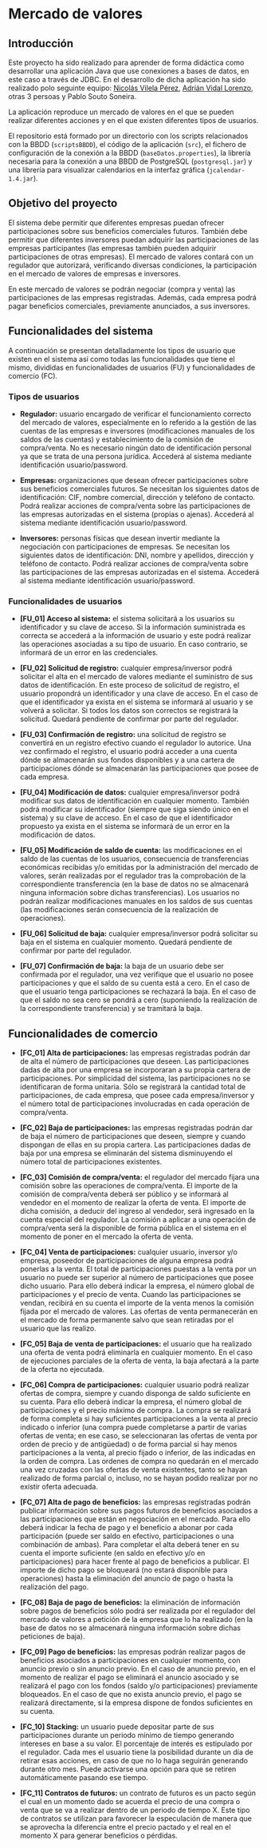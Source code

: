 # Mercado de valores

## Introducción
Este proyecto ha sido realizado para aprender de forma didáctica como desarrollar una aplicación Java que use conexiones a bases de datos, en este caso a través de JDBC. En el desarrollo de dicha aplicación ha sido realizado polo seguinte equipo: [Nicolás Vilela Pérez](https://github.com/nicovp10), [Adrián Vidal Lorenzo](https://github.com/adrianvidal2), otras 3 persoas y Pablo Souto Soneira.

La aplicación reproduce un mercado de valores en el que se pueden realizar diferentes acciones y en el que existen diferentes tipos de usuarios.

El repositorio está formado por un directorio con los scripts relacionados con la BBDD (`scriptsBBDD`), el código de la aplicación (`src`), el fichero de configuración de la conexión a la BBDD (`baseDatos.properties`), la librería necesaria para la conexión a una BBDD de PostgreSQL (`postgresql.jar`) y una librería para visualizar calendarios en la interfaz gráfica (`jcalendar-1.4.jar`).


## Objetivo del proyecto
El sistema debe permitir que diferentes empresas puedan ofrecer participaciones sobre sus beneficios comerciales futuros. También debe permitir que diferentes inversores puedan adquirir las participaciones de las empresas participantes (las empresas también pueden adquirir participaciones de otras empresas). El mercado de valores contará con un regulador que autorizará, verificando diversas condiciones, la participación en el mercado de valores de empresas e inversores.

En este mercado de valores se podrán negociar (compra y venta) las participaciones de las empresas registradas. Además, cada empresa podrá pagar beneficios comerciales, previamente anunciados, a sus inversores.


## Funcionalidades del sistema
A continuación se presentan detalladamente los tipos de usuario que existen en el sistema así como todas las funcionalidades que tiene el mismo, divididas en funcionalidades de usuarios (FU) y funcionalidades de comercio (FC).

### Tipos de usuarios
* __Regulador:__ usuario encargado de verificar el funcionamiento correcto del mercado de valores, especialmente en lo referido a la gestión de las cuentas de las empresas e inversores (modificaciones manuales de los saldos de las cuentas) y establecimiento de la comisión de compra/venta. No es necesario ningún dato de identificación personal ya que se trata de una persona jurídica. Accederá al sistema mediante identificación usuario/password.

* __Empresas:__ organizaciones que desean ofrecer participaciones sobre sus beneficios comerciales futuros. Se necesitan los siguientes datos de identificación: CIF, nombre comercial, dirección y teléfono de contacto. Podrá realizar acciones de compra/venta sobre las participaciones de las empresas autorizadas en el sistema (propias o ajenas). Accederá al sistema mediante identificación usuario/password.

* __Inversores:__ personas físicas que desean invertir mediante la negociación con participaciones de empresas. Se necesitan los siguientes datos de identificación: DNI, nombre y apellidos, dirección y teléfono de contacto. Podrá realizar acciones de compra/venta sobre las participaciones de las empresas autorizadas en el sistema. Accederá al sistema mediante identificación usuario/password.


### Funcionalidades de usuarios
* __[FU_01] Acceso al sistema:__ el sistema solicitará a los usuarios su identificador y su clave de acceso. Si la información suministrada es correcta se accederá a la información de usuario y este podrá realizar las operaciones asociadas a su tipo de usuario. En caso contrario, se informará de un error en las credenciales.

* __[FU_02] Solicitud de registro:__ cualquier empresa/inversor podrá solicitar el alta en el mercado de valores mediante el suministro de sus datos de identificación. En este proceso de solicitud de registro, el usuario propondrá un identificador y una clave de acceso. En el caso de que el identificador ya exista en el sistema se informará al usuario y se volverá a solicitar. Si todos los datos son correctos se registrará la solicitud. Quedará pendiente de confirmar por parte del regulador.

* __[FU_03] Confirmación de registro:__ una solicitud de registro se convertirá en un registro efectivo cuando el regulador lo autorice. Una vez confirmado el registro, el usuario podrá acceder a una cuenta dónde se almacenarán sus fondos disponibles y a una cartera de participaciones dónde se almacenarán las participaciones que posee de cada empresa.

* __[FU_04] Modificación de datos:__ cualquier empresa/inversor podrá modificar sus datos de identificación en cualquier momento. También podrá modificar su identificador (siempre que siga siendo único en el sistema) y su clave de acceso. En el caso de que el identificador propuesto ya exista en el sistema se informará de un error en la modificación de datos.

* __[FU_05] Modificación de saldo de cuenta:__ las modificaciones en el saldo de las cuentas de los usuarios, consecuencia de transferencias económicas recibidas y/o emitidas por la administración del mercado de valores, serán realizadas por el regulador tras la comprobación de la correspondiente transferencia (en la base de datos no se almacenará ninguna información sobre dichas transferencias). Los usuarios no podrán realizar modificaciones manuales en los saldos de sus cuentas (las modificaciones serán consecuencia de la realización de operaciones).

* __[FU_06] Solicitud de baja:__ cualquier empresa/inversor podrá solicitar su baja en el sistema en cualquier momento. Quedará pendiente de confirmar por parte del regulador.

* __[FU_07] Confirmación de baja:__ la baja de un usuario debe ser confirmada por el regulador, una vez verifique que el usuario no posee participaciones y que el saldo de su cuenta está a cero. En el caso de que el usuario tenga participaciones se rechazará la baja. En el caso de que el saldo no sea cero se pondrá a cero (suponiendo la realización de la correspondiente transferencia) y se tramitará la baja.


## Funcionalidades de comercio
* __[FC_01] Alta de participaciones:__ las empresas registradas podrán dar de alta el número de participaciones que deseen. Las participaciones dadas de alta por una empresa se incorporaran a su propia cartera de participaciones. Por simplicidad del sistema, las participaciones no se identificaran de forma unitaria. Sólo se registrará la cantidad total de participaciones, de cada empresa, que posee cada empresa/inversor y el número total de participaciones involucradas en cada operación de compra/venta.

* __[FC_02] Baja de participaciones:__ las empresas registradas podrán dar de baja el número de participaciones que deseen, siempre y cuando dispongan de ellas en su propia cartera. Las participaciones dadas de baja por una empresa se eliminarán del sistema disminuyendo el número total de participaciones existentes.

* __[FC_03] Comisión de compra/venta:__ el regulador del mercado fijara una comisión sobre las operaciones de compra/venta. El importe de la comisión de compra/venta deberá ser público y se informará al vendedor en el momento de realizar la oferta de venta. El importe de dicha comisión, a deducir del ingreso al vendedor, será ingresado en la cuenta especial del regulador. La comisión a aplicar a una operación de compra/venta será la disponible de forma pública en el sistema en el momento de poner en el mercado la oferta de venta.

* __[FC_04] Venta de participaciones:__ cualquier usuario, inversor y/o empresa, poseedor de participaciones de alguna empresa podrá ponerlas a la venta. El total de participaciones puestas a la venta por un usuario no puede ser superior al número de participaciones que posee dicho usuario. Para ello deberá indicar la empresa, el número global de participaciones y el precio de venta. Cuando las participaciones se vendan, recibirá en su cuenta el importe de la venta menos la comisión fijada por el mercado de valores. Las ofertas de venta permanecerán en el mercado de forma permanente salvo que sean retiradas por el usuario que las realizo.

* __[FC_05] Baja de venta de participaciones:__ el usuario que ha realizado una oferta de venta podrá eliminarla en cualquier momento. En el caso de ejecuciones parciales de la oferta de venta, la baja afectará a la parte de la oferta no ejecutada.

* __[FC_06] Compra de participaciones:__ cualquier usuario podrá realizar ofertas de compra, siempre y cuando disponga de saldo suficiente en su cuenta. Para ello deberá indicar la empresa, el número global de participaciones y el precio máximo de compra. La compra se realizará de forma completa si hay suficientes participaciones a la venta al precio indicado o inferior (una compra puede completarse a partir de varias ofertas de venta; en ese caso, se seleccionaran las ofertas de venta por orden de precio y de antigüedad) o de forma parcial si hay menos participaciones a la venta, al precio fijado o inferior, de las indicadas en la orden de compra. Las ordenes de compra no quedarán en el mercado una vez cruzadas con las ofertas de venta existentes, tanto se hayan realizado de forma parcial o, incluso, no se hayan podido realizar por no existir oferta adecuada.

* __[FC_07] Alta de pago de beneficios:__ las empresas registradas podrán publicar información sobre sus pagos futuros de beneficios asociados a  las participaciones que están en negociación en el mercado. Para ello deberá indicar la fecha de pago y el beneficio a abonar por cada participación (puede ser saldo en efectivo, participaciones o una combinación de ambas). Para completar el alta deberá tener en su cuenta el importe suficiente (en saldo en efectivo y/o en participaciones) para hacer frente al pago de beneficios a publicar. El importe de dicho pago se bloqueará (no estará disponible para operaciones) hasta la eliminación del anuncio de pago o hasta la realización del pago.

* __[FC_08] Baja de pago de beneficios:__ la eliminación de información sobre pagos de beneficios sólo podrá ser realizada por el regulador del mercado de valores a petición de la empresa que lo ha realizado (en la base de datos no se almacenará ninguna información sobre dichas peticiones de baja).

* __[FC_09] Pago de beneficios:__ las empresas podrán realizar pagos de beneficios asociados a participaciones en cualquier momento, con anuncio previo o sin anuncio previo. En el caso de anuncio previo, en el momento de realizar el pago se eliminará el anuncio asociado y se realizará el pago con los fondos (saldo y/o participaciones) previamente bloqueados. En el caso de que no exista anuncio previo, el pago se realizará directamente, si la empresa dispone de fondos suficientes en su cuenta.

* __[FC_10] Stacking:__ un usuario puede depositar parte de sus participaciones durante un periodo mínimo de tiempo generando intereses en base a su valor. El porcentaje de interés es estipulado por el regulador. Cada mes el usuario tiene la posibilidad durante un día de retirar esas acciones, en caso de que no lo haga seguirán generando durante otro mes. Puede activarse una opción para que se retiren automáticamente pasando ese tiempo.

* __[FC_11] Contratos de futuros:__ un contrato de futuros es un pacto según el cual en un momento dado se acuerda el precio de una compra o venta que se va a realizar dentro de un periodo de tiempo X. Este tipo de contratos se utilizan para favorecer la especulación de manera que se aprovecha la diferencia entre el precio pactado y el real en el momento X para generar beneficios o pérdidas.
